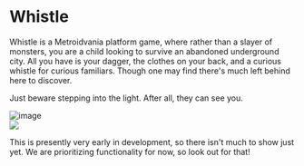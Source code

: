 # Whistle

Whistle is a Metroidvania platform game, where rather than a slayer of monsters, you are a child looking to survive an abandoned underground city. All you have is your dagger, the clothes on your back, and a curious whistle for curious familiars. Though one may find there's much left behind here to discover. 

Just beware stepping into the light. After all, they can see you.

![image](https://user-images.githubusercontent.com/20692853/111009697-60dc0e00-8362-11eb-8514-cfb69d06584f.png)
<br>
<img src="https://media.giphy.com/media/x2zPjltFeSCgbdiD8Z/giphy.gif">

This is presently very early in development, so there isn't much to show just yet. We are prioritizing functionality for now, so look out for that!
